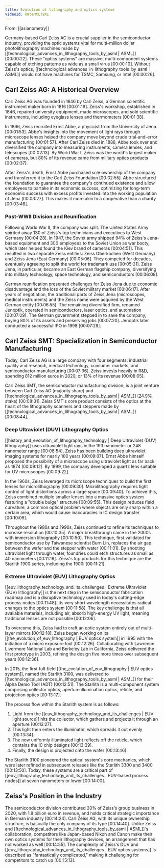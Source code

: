 ```yaml
---
title: Evolution of lithography and optics systems
videoId: K0teMtLT9XI
---
```


From: [[asianometry]] <br/> 

Germany-based Carl Zeiss AG is a crucial supplier in the semiconductor industry, providing the optic systems vital for multi-million dollar photolithography machines made by [[technological_advances_in_lithography_tools_by_asml | ASML]] [00:00:22]. These "optics systems" are massive, multi-component systems capable of etching patterns as wide as a small virus [00:00:10]. Without Zeiss's optics, [[technological_advances_in_lithography_tools_by_asml | ASML]] would not have machines for TSMC, Samsung, or Intel [00:00:26].

## Carl Zeiss AG: A Historical Overview

Carl Zeiss AG was founded in 1846 by Carl Zeiss, a German scientific instrument maker born in 1816 [00:01:19]. Zeiss's workshop, established in 1846, repaired university equipment, made microscopes, and sold scientific instruments, including eyeglass lenses and thermometers [00:01:38].

In 1866, Zeiss recruited Ernst Abbe, a physicist from the University of Jena [00:01:53]. Abbe's insights into the movement of light rays through microscope lenses helped the company move beyond crude trial-and-error manufacturing [00:01:57]. After Carl Zeiss died in 1888, Abbe took over and diversified the company into measuring instruments, camera lenses, and telescopes [00:02:13]. By World War I, Zeiss was the world's largest maker of cameras, but 80% of its revenue came from military optics products [00:02:37].

After Zeiss's death, Ernst Abbe purchased sole ownership of the company and transferred it to the Carl Zeiss Foundation [00:02:55]. Abbe structured the foundation to guarantee the company's continued existence and allow employees to partake in its economic success, optimizing for long-term economic success with excess profits invested into the working population of Jena [00:03:27]. This makes it more akin to a cooperative than a charity [00:03:46].

### Post-WWII Division and Reunification

Following World War II, the company was split. The United States Army spirited away 130 of Zeiss's top technicians and executives to West Germany [00:04:28]. In 1947, the Soviet army shipped 94% of Zeiss's Jena-based equipment and 300 employees to the Soviet Union as war booty, which later helped found the Kiev brand of cameras [00:04:51]. This resulted in two separate Zeiss entities: Zeiss Oberkochen (West Germany) and Zeiss Jena (East Germany) [00:05:06]. They competed for decades, eventually agreeing to split the world for trademark use [00:05:31]. Zeiss Jena, in particular, became an East German flagship company, diversifying into military technology, space technology, and semiconductors [00:06:08].

German reunification presented challenges for Zeiss Jena due to economic disadvantage and the loss of the Soviet military market [00:06:17]. After years of negotiation, the traditional parts of Zeiss Jena (microscopes, medical instruments) and the Zeiss name were acquired by the West German entity [00:06:55]. The remaining diversified firm, renamed Jenoptik, operated in semiconductors, laser optics, and automation [00:07:09]. The German government stepped in to save the company, buying 80% of its assets and preserving jobs [00:07:20]. Jenoptik later conducted a successful IPO in 1998 [00:07:28].

## Carl Zeiss SMT: Specialization in Semiconductor Manufacturing

Today, Carl Zeiss AG is a large company with four segments: industrial quality and research, medical technology, consumer markets, and semiconductor manufacturing [00:07:36]. Zeiss invests heavily in R&D, spending 812 million euros in 2020, or 13% of its revenue [00:08:05].

Carl Zeiss SMT, the semiconductor manufacturing division, is a joint venture between Carl Zeiss AG (majority share) and [[technological_advances_in_lithography_tools_by_asml | ASML]] (24.9% stake) [00:08:31]. Zeiss SMT's core product consists of the optics at the heart of the lithography scanners and steppers made by [[technological_advances_in_lithography_tools_by_asml | ASML]] [00:08:44].

### Deep Ultraviolet (DUV) Lithography Optics

[[history_and_evolution_of_lithography_technology | Deep Ultraviolet (DUV) lithography]] uses ultraviolet light rays in the 193 nanometer or 248 nanometer range [00:08:54]. Zeiss has been building deep ultraviolet imaging systems for nearly 100 years [00:09:07]. Ernst Abbe himself proposed the possibility of a microscope using ultraviolet light as far back as 1874 [00:09:12]. By 1899, the company developed a quartz lens suitable for UV microscopes [00:09:22].

In the 1960s, Zeiss leveraged its microscope techniques to build the first lenses for microlithography [00:09:30]. Microlithography requires tight control of light distortions across a large space [00:09:40]. To achieve this, Zeiss combined multiple smaller lenses into a massive optics system featuring a "double bulge" structure [00:09:55]. This design reduces field curvature, a common optical problem where objects are only sharp within a certain area, which would cause inaccuracies in IC design transfer [00:10:09].

Throughout the 1980s and 1990s, Zeiss continued to refine its techniques to increase resolution [00:10:35]. A major breakthrough came in the 2000s with immersion lithography [00:10:50]. This technique, first validated for semiconductor use by Taiwanese scientist Burn Lin, replaces the air gap between the wafer and the stepper with water [00:11:01]. By shooting ultraviolet light through water, foundries could etch structures as small as 40 nanometers [00:11:16]. Zeiss's top products for this technique are the Starlith 1900 series, including the 1900i [00:11:21].

### Extreme Ultraviolet (EUV) Lithography Optics

[[euv_lithography_technology_and_its_challenges | Extreme Ultraviolet (EUV) lithography]] is the next step in the semiconductor fabrication roadmap and is a disruptive technology used in today's cutting-edge process nodes [00:11:48]. Its very short wavelength necessitates radical changes to the optics system [00:11:58]. The key challenge is that all available materials, including air, absorb high-energy UV light, meaning traditional lenses are not possible [00:12:06].

To overcome this, Zeiss had to craft an optic system entirely out of multi-layer mirrors [00:12:18]. Zeiss began working on its [[the_evolution_of_euv_lithography | EUV optics system]] in 1995 with the initiation of a micro exposure tool [00:12:26]. Collaborating with Lawrence Livermore National Lab and Berkeley Lab in California, Zeiss delivered the first prototype in 2003, refining the design five more times over subsequent years [00:12:36].

In 2015, the first full-field [[the_evolution_of_euv_lithography | EUV optics system]], named the Starlith 3100, was delivered to [[technological_advances_in_lithography_tools_by_asml | ASML]] for their Alpha Demo Tool (ADT) [00:12:51]. The Starlith is a multi-component system comprising collector optics, aperture illumination optics, reticle, and projection optics [00:13:17].

The process flow within the Starlith system is as follows:
1.  Light from the [[euv_lithography_technology_and_its_challenges | EUV light source]] hits the collector, which gathers and projects it through an aperture [00:13:27].
2.  This light then enters the illuminator, which spreads it out evenly [00:13:34].
3.  The now uniformly illuminated light reflects off the reticle, which contains the IC chip designs [00:13:39].
4.  Finally, the design is projected onto the wafer [00:13:46].

The Starlith 3100 pioneered the optical system's core mechanics, which were later refined in subsequent releases like the Starlith 3300 and 3400 [00:13:50]. Today, these systems are a critical part of [[euv_lithography_technology_and_its_challenges | EUV-based process nodes]] at seven nanometers or lower [00:14:00].

## Zeiss's Position in the Industry

The semiconductor division contributed 30% of Zeiss's group business in 2020, with 1.8 billion euro in revenue, and holds critical strategic importance in German industry [00:14:24]. Carl Zeiss AG, with its unique ownership structure, is basically the only company of its type [00:14:40]. Unlike Zeiss and [[technological_advances_in_lithography_tools_by_asml | ASML]]'s collaboration, competitors like Japan-based Nikon and Canon make their own optics systems for their lithography devices, an arrangement that has not worked as well [00:14:55]. The complexity of Zeiss's DUV and [[euv_lithography_technology_and_its_challenges | EUV optics systems]] is described as "fantastically complicated," making it challenging for competitors to catch up [00:15:13].